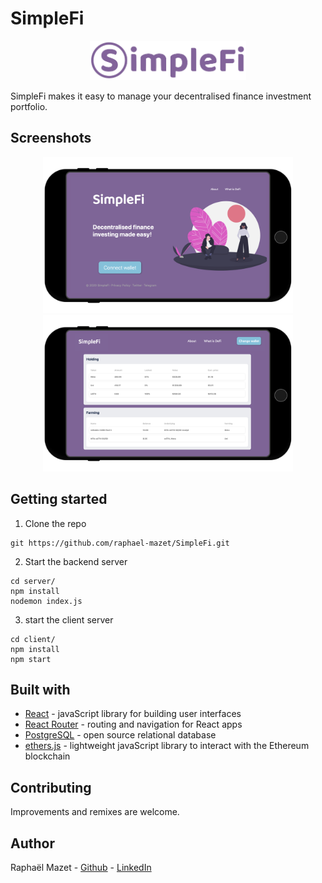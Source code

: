 # SimpleFi

<p align="center">
  <img src="./images/logo/simplefi-logo-transp.png" width=250/>
</p>

SimpleFi makes it easy to manage your decentralised finance investment portfolio.


## Screenshots

<p align="center">
  <img src="./images/screenshots/simplefi-splash.png" width=400/>
  <img src="./images/screenshots/simplefi-dash.png" width=400/>
</p>



## Getting started

1. Clone the repo

```
git https://github.com/raphael-mazet/SimpleFi.git
```

2. Start the backend server
```
cd server/
npm install
nodemon index.js
```

3. start the client server
```
cd client/
npm install
npm start
```


## Built with

* [React](https://reactjs.org/) - javaScript library for building user interfaces
* [React Router](https://reactrouter.com/) - routing and navigation for React apps
* [PostgreSQL](https://www.postgresql.org/) - open source relational database
* [ethers.js](https://docs.ethers.io/v5/) - lightweight javaScript library to interact with the Ethereum blockchain


## Contributing

Improvements and remixes are welcome.


## Author

Raphaël Mazet - [Github](https://github.com/raphael-mazet) - [LinkedIn](https://www.linkedin.com/in/raphael-mazet/)
